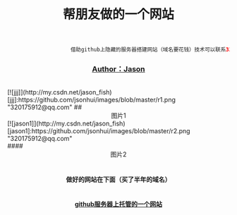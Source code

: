 # <div class="text" align=center background="#005430">帮朋友做的一个网站</div><br>
```java
                    借助github上隐藏的服务器搭建网站（域名要花钱）技术可以联系320175912@qq.com
```
### <div align=center>[Author：Jason](http://my.csdn.net/jason_fish "作者：袁科")</div>
<br>
[![jjj]](http://my.csdn.net/jason_fish)
[jjj]:https://github.com/jsonhui/images/blob/master/r1.png "320175912@qq.com"
## <div class="text" align=center>图片1</div>
[![jason1]](http://my.csdn.net/jason_fish)
[jason1]:https://github.com/jsonhui/images/blob/master/r2.png "320175912@qq.com"
<br>
#### <div class="text" align=center>图片2</div><br>

#### <div class="text" align=center>做好的网站在下面（买了半年的域名）</div><br>

#### <div align=center>[github服务器上托管的一个网站](http://www.ruifengcanyin.com "瑞丰餐饮")</div><br>
